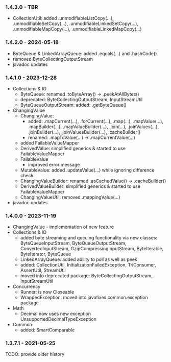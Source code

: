 ### 1.4.3.0 - TBR
- CollectionUtil: added .unmodifiableListCopy(...), .unmodifiableSetCopy(...), .unmodifiableLinkedSetCopy(...), .unmodifiableMapCopy(...), .unmodifiableLinkedMapCopy(...)

### 1.4.2.0 - 2024-05-18
- ByteQueue & LinkedArrayQueue: added .equals(...) and .hashCode()
- removed ByteCollectingOutputStream
- javadoc updates

### 1.4.1.0 - 2023-12-28
- Collections & IO
  - ByteQueue: renamed .toByteArray() -> .peekAtAllBytes()
  - deprecated: ByteCollectingOutputStream, InputStreamUtil
  - ByteQueueOutputStream: added: .getByteQueue()
- ChangingValue
  - ChangingValue:
    - added: .mapCurrent(...), .forCurrent(...), .map(...), .mapValue(...), .mapBuilder(...), .mapValueBuilder(...), .join(...), .joinValues(...), .joinBuilder(...), .joinValuesBuilder(...), .cacheBuilder()
    - renamed: .mapToValue(...) -> .mapCurrentValue(...)
  - added FailableValueMapper
  - DerivedValue: simplified generics & started to use FailableValueMapper
  - FailableValue
    - improved error message
  - MutableValue: added .updateValue(...) while ignoring difference check
  - ChangingValueBuilder: renamed .asCachedValue() -> .cacheBuilder()
  - DerivedValueBuilder: simplified generics & started to use FailableValueMapper
  - ChangingValueUtil: removed .mappingValue(...)
- javadoc updates

### 1.4.0.0 - 2023-11-19
- ChangingValue - implementation of new feature
- Collections & IO
  - added byte streaming and queuing functionality via new classes: ByteQueueInputStream, ByteQueueOutputStream, ConvertedInputStream, GzipCompressingInputStream, ByteIterable, ByteIterator, ByteQueue
  - LinkedArrayQueue: added ability to poll as well as peek
  - added: CollectionUtil, InitializationFailedException, TriConsumer, AssertUtil, StreamUtil
  - moved into deprecated package: ByteCollectingOutputStream, InputStreamUtil
- Concurrency
  - Runner: is now Closeable
  - WrappedException: moved into javafixes.common.exception package
- Math
  - Decimal now uses new exception UnsupportedDecimalTypeException
- Common
  - added: SmartComparable

### 1.3.7.1 - 2021-05-25

TODO: provide older history